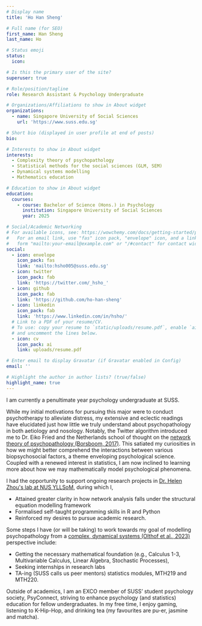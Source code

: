 ```yaml
---
# Display name
title: 'Ho Han Sheng'

# Full name (for SEO)
first_name: Han Sheng
last_name: Ho

# Status emoji
status:
  icon: 

# Is this the primary user of the site?
superuser: true

# Role/position/tagline
role: Research Assistant & Psychology Undergraduate

# Organizations/Affiliations to show in About widget
organizations:
  - name: Singapore University of Social Sciences
    url: 'https://www.suss.edu.sg'

# Short bio (displayed in user profile at end of posts)
bio:

# Interests to show in About widget
interests:
  - Complexity theory of psychopathology
  - Statistical methods for the social sciences (GLM, SEM)
  - Dynamical systems modelling
  - Mathematics education

# Education to show in About widget
education:
  courses:
    - course: Bachelor of Science (Hons.) in Psychology
      institution: Singapore University of Social Sciences
      year: 2025

# Social/Academic Networking
# For available icons, see: https://wowchemy.com/docs/getting-started/page-builder/#icons
#   For an email link, use "fas" icon pack, "envelope" icon, and a link in the
#   form "mailto:your-email@example.com" or "/#contact" for contact widget.
social:
  - icon: envelope
    icon_pack: fas
    link: 'mailto:hsho005@suss.edu.sg'
  - icon: twitter
    icon_pack: fab
    link: 'https://twitter.com/_hsho_'
  - icon: github
    icon_pack: fab
    link: 'https://github.com/ho-han-sheng'
  - icon: linkedin
    icon_pack: fab
    link: 'https://www.linkedin.com/in/hsho/'
  # Link to a PDF of your resume/CV.
  # To use: copy your resume to `static/uploads/resume.pdf`, enable `ai` icons in `params.yaml`,
  # and uncomment the lines below.
  - icon: cv
    icon_pack: ai
    link: uploads/resume.pdf

# Enter email to display Gravatar (if Gravatar enabled in Config)
email: ''

# Highlight the author in author lists? (true/false)
highlight_name: true
---
```


I am currently a penultimate year psychology undergraduate at SUSS.

While my initial motivations for pursuing this major were to conduct psychotherapy to alleviate distress, my extensive and eclectic readings have elucidated just how little we truly understand about psychopathology in both aetiology and nosology. Notably, the Twitter algorithm introduced me to Dr. Eiko Fried and the Netherlands school of thought on the [network theory of psychopathology (Borsboom, 2017)](https://doi.org/10.1002/wps.20375). This satiated my curiosities in how we might better comprehend the interactions between various biopsychosocial factors, a theme enveloping psychological science. Coupled with a renewed interest in statistics, I am now inclined to learning more about how we may mathematically model psychological phenomena.

I had the opportunity to support ongoing research projects in [Dr. Helen Zhou's lab at NUS YLLSoM](https://neuroimaginglab.org), during which I,

- Attained greater clarity in how network analysis falls under the structural equation modelling framework
- Formalised self-taught programming skills in R and Python
- Reinforced my desires to pursue academic research.

Some steps I have (or will be taking) to work towards my goal of modelling psychopathology from a [complex, dynamical systems (Olthof et al., 2023)](https://doi.org/10.1037/abn0000740) perspective include:

- Getting the necessary mathematical foundation (e.g., Calculus 1-3, Multivariable Calculus, Linear Algebra, Stochastic Processes),
- Seeking internships in research labs
- TA-ing (SUSS calls us peer mentors) statistics modules, MTH219 and MTH220.

Outside of academics, I am an EXCO member of SUSS’ student psychology society, PsyConnect, striving to enhance psychology (and statistics) education for fellow undergraduates. In my free time, I enjoy gaming, listening to K-Hip-Hop, and drinking tea (my favourites are pu-er, jasmine and matcha).